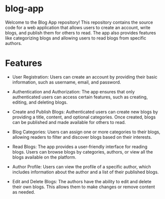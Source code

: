 # blog-app

Welcome to the Blog App repository! This repository contains the source code for a web application that allows users to create an account, write blogs, and publish them for others to read. The app also provides features like categorizing blogs and allowing users to read blogs from specific authors.

# Features
- User Registration: Users can create an account by providing their basic information, such as username, email, and password.

- Authentication and Authorization: The app ensures that only authenticated users can access certain features, such as creating, editing, and deleting blogs.

- Create and Publish Blogs: Authenticated users can create new blogs by providing a title, content, and optional categories. Once created, blogs can be published and made available for others to read.

- Blog Categories: Users can assign one or more categories to their blogs, allowing readers to filter and discover blogs based on their interests.

- Read Blogs: The app provides a user-friendly interface for reading blogs. Users can browse blogs by categories, authors, or view all the blogs available on the platform.

- Author Profile: Users can view the profile of a specific author, which includes information about the author and a list of their published blogs.

- Edit and Delete Blogs: The authors have the ability to edit and delete their own blogs. This allows them to make changes or remove content as needed.
